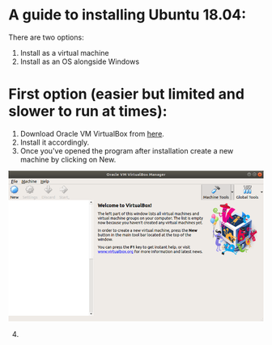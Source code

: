 # A guide to installing Ubuntu 18.04:

There are two options:

1. Install as a virtual machine
2. Install as an OS alongside Windows


# First option (easier but limited and slower to run at times):

1. Download Oracle VM VirtualBox from [here](https://www.virtualbox.org/wiki/Downloads).
2. Install it accordingly.
3. Once you've opened the program after installation create a new machine by clicking on New.

![Screenshot](VM1.png)

4. 